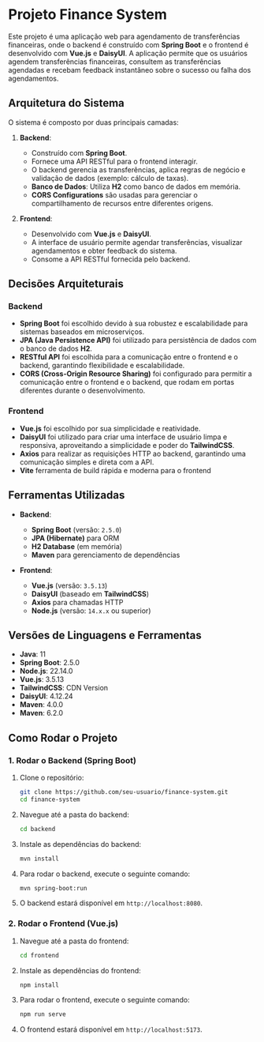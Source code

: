 # Projeto Finance System

Este projeto é uma aplicação web para agendamento de transferências financeiras, onde o backend é construído com **Spring Boot** e o frontend é desenvolvido com **Vue.js** e **DaisyUI**. A aplicação permite que os usuários agendem transferências financeiras, consultem as transferências agendadas e recebam feedback instantâneo sobre o sucesso ou falha dos agendamentos.

## Arquitetura do Sistema

O sistema é composto por duas principais camadas:

1. **Backend**:
    - Construído com **Spring Boot**.
    - Fornece uma API RESTful para o frontend interagir.
    - O backend gerencia as transferências, aplica regras de negócio e validação de dados (exemplo: cálculo de taxas).
    - **Banco de Dados**: Utiliza **H2** como banco de dados em memória.
    - **CORS Configurations** são usadas para gerenciar o compartilhamento de recursos entre diferentes origens.
  
2. **Frontend**:
    - Desenvolvido com **Vue.js** e **DaisyUI**.
    - A interface de usuário permite agendar transferências, visualizar agendamentos e obter feedback do sistema.
    - Consome a API RESTful fornecida pelo backend.

## Decisões Arquiteturais

### Backend

- **Spring Boot** foi escolhido devido à sua robustez e escalabilidade para sistemas baseados em microserviços.
- **JPA (Java Persistence API)** foi utilizado para persistência de dados com o banco de dados **H2**.
- **RESTful API** foi escolhida para a comunicação entre o frontend e o backend, garantindo flexibilidade e escalabilidade.
- **CORS (Cross-Origin Resource Sharing)** foi configurado para permitir a comunicação entre o frontend e o backend, que rodam em portas diferentes durante o desenvolvimento.

### Frontend

- **Vue.js** foi escolhido por sua simplicidade e reatividade.
- **DaisyUI** foi utilizado para criar uma interface de usuário limpa e responsiva, aproveitando a simplicidade e poder do **TailwindCSS**.
- **Axios** para realizar as requisições HTTP ao backend, garantindo uma comunicação simples e direta com a API.
- **Vite** ferramenta de build rápida e moderna para o frontend

## Ferramentas Utilizadas

- **Backend**:
    - **Spring Boot** (versão: `2.5.0`)
    - **JPA (Hibernate)** para ORM
    - **H2 Database** (em memória)
    - **Maven** para gerenciamento de dependências

- **Frontend**:
    - **Vue.js** (versão: `3.5.13`)
    - **DaisyUI** (baseado em **TailwindCSS**)
    - **Axios** para chamadas HTTP
    - **Node.js** (versão: `14.x.x` ou superior)

## Versões de Linguagens e Ferramentas

- **Java**: 11
- **Spring Boot**: 2.5.0
- **Node.js**: 22.14.0
- **Vue.js**: 3.5.13
- **TailwindCSS**: CDN Version
- **DaisyUI**: 4.12.24
- **Maven**: 4.0.0
- **Maven**: 6.2.0

## Como Rodar o Projeto

### 1. **Rodar o Backend (Spring Boot)**

1. Clone o repositório:

    ```bash
    git clone https://github.com/seu-usuario/finance-system.git
    cd finance-system
    ```

2. Navegue até a pasta do backend:

    ```bash
    cd backend
    ```

3. Instale as dependências do backend:

    ```bash
    mvn install
    ```

4. Para rodar o backend, execute o seguinte comando:

    ```bash
    mvn spring-boot:run
    ```

5. O backend estará disponível em `http://localhost:8080`.

### 2. **Rodar o Frontend (Vue.js)**

1. Navegue até a pasta do frontend:

    ```bash
    cd frontend
    ```

2. Instale as dependências do frontend:

    ```bash
    npm install
    ```

3. Para rodar o frontend, execute o seguinte comando:

    ```bash
    npm run serve
    ```

4. O frontend estará disponível em `http://localhost:5173`.
